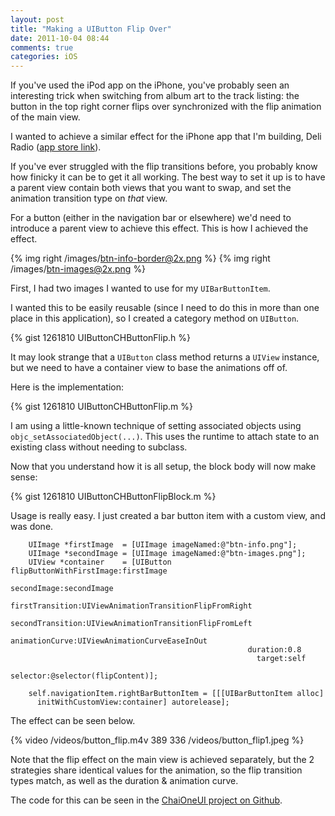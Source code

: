 ```yaml
---
layout: post
title: "Making a UIButton Flip Over"
date: 2011-10-04 08:44
comments: true
categories: iOS
---
```


If you've used the iPod app on the iPhone, you've probably seen an
interesting trick when switching from album art to the track listing:
the button in the top right corner flips over synchronized with the flip
animation of the main view.

I wanted to achieve a similar effect for the iPhone app that I'm
building, Deli Radio ([app store link](http://itunes.com/apps/deliradio)).

If you've ever struggled with the flip transitions before, you probably
know how finicky it can be to get it all working. The best way to set it
up is to have a parent view contain both views that you want to swap,
and set the animation transition type on _that_ view.

For a button (either in the navigation bar or elsewhere) we'd need to
introduce a parent view to achieve this effect.  This is how I achieved
the effect.

{% img right /images/btn-info-border@2x.png %}
{% img right /images/btn-images@2x.png %}

First, I had two images I wanted to use for my `UIBarButtonItem`.

I wanted this to be easily reusable (since I need to do this in more
than one place in this application), so I created a category method on
`UIButton`.

{% gist 1261810 UIButtonCHButtonFlip.h %}

It may look strange that a `UIButton` class method returns a `UIView`
instance, but we need to have a container view to base the animations
off of.

Here is the implementation:

{% gist 1261810 UIButtonCHButtonFlip.m %}

I am using a little-known technique of setting associated objects
using `objc_setAssociatedObject(...)`.  This uses the runtime to attach
state to an existing class without needing to subclass.

Now that you understand how it is all setup, the block body will now
make sense:

{% gist 1261810 UIButtonCHButtonFlipBlock.m %}

Usage is really easy.  I just created a bar button item with a custom
view, and was done.

```objc
    UIImage *firstImage  = [UIImage imageNamed:@"btn-info.png"];
    UIImage *secondImage = [UIImage imageNamed:@"btn-images.png"];
    UIView *container    = [UIButton flipButtonWithFirstImage:firstImage
                                                  secondImage:secondImage
                                              firstTransition:UIViewAnimationTransitionFlipFromRight
                                             secondTransition:UIViewAnimationTransitionFlipFromLeft
                                               animationCurve:UIViewAnimationCurveEaseInOut
                                                     duration:0.8
                                                       target:self
                                                     selector:@selector(flipContent)];

    self.navigationItem.rightBarButtonItem = [[[UIBarButtonItem alloc] 
      initWithCustomView:container] autorelease];
```

The effect can be seen below.

{% video /videos/button_flip.m4v 389 336 /videos/button_flip1.jpeg %}

Note that the flip effect on the main view is achieved separately, but
the 2 strategies share identical values for the animation, so the flip
transition types match, as well as the duration & animation curve.

The code for this can be seen in the [ChaiOneUI project on Github](https://github.com/chaione/chaioneui).
